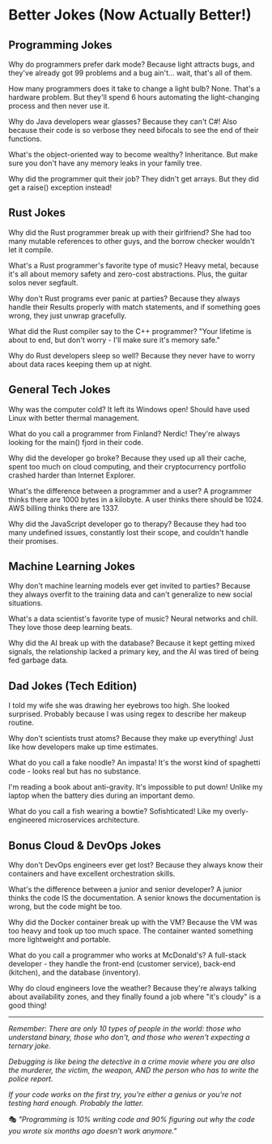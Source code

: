 # Better Jokes (Now Actually Better!)

## Programming Jokes

Why do programmers prefer dark mode?
Because light attracts bugs, and they've already got 99 problems and a bug ain't... wait, that's all of them.

How many programmers does it take to change a light bulb?
None. That's a hardware problem. But they'll spend 6 hours automating the light-changing process and then never use it.

Why do Java developers wear glasses?
Because they can't C#! Also because their code is so verbose they need bifocals to see the end of their functions.

What's the object-oriented way to become wealthy?
Inheritance. But make sure you don't have any memory leaks in your family tree.

Why did the programmer quit their job?
They didn't get arrays. But they did get a raise() exception instead!

## Rust Jokes

Why did the Rust programmer break up with their girlfriend?
She had too many mutable references to other guys, and the borrow checker wouldn't let it compile.

What's a Rust programmer's favorite type of music?
Heavy metal, because it's all about memory safety and zero-cost abstractions. Plus, the guitar solos never segfault.

Why don't Rust programs ever panic at parties?
Because they always handle their Results properly with match statements, and if something goes wrong, they just unwrap gracefully.

What did the Rust compiler say to the C++ programmer?
"Your lifetime is about to end, but don't worry - I'll make sure it's memory safe."

Why do Rust developers sleep so well?
Because they never have to worry about data races keeping them up at night.

## General Tech Jokes

Why was the computer cold?
It left its Windows open! Should have used Linux with better thermal management.

What do you call a programmer from Finland?
Nerdic! They're always looking for the main() fjord in their code.

Why did the developer go broke?
Because they used up all their cache, spent too much on cloud computing, and their cryptocurrency portfolio crashed harder than Internet Explorer.

What's the difference between a programmer and a user?
A programmer thinks there are 1000 bytes in a kilobyte. A user thinks there should be 1024. AWS billing thinks there are 1337.

Why did the JavaScript developer go to therapy?
Because they had too many undefined issues, constantly lost their scope, and couldn't handle their promises.

## Machine Learning Jokes

Why don't machine learning models ever get invited to parties?
Because they always overfit to the training data and can't generalize to new social situations.

What's a data scientist's favorite type of music?
Neural networks and chill. They love those deep learning beats.

Why did the AI break up with the database?
Because it kept getting mixed signals, the relationship lacked a primary key, and the AI was tired of being fed garbage data.

## Dad Jokes (Tech Edition)

I told my wife she was drawing her eyebrows too high.
She looked surprised. Probably because I was using regex to describe her makeup routine.

Why don't scientists trust atoms?
Because they make up everything! Just like how developers make up time estimates.

What do you call a fake noodle?
An impasta! It's the worst kind of spaghetti code - looks real but has no substance.

I'm reading a book about anti-gravity.
It's impossible to put down! Unlike my laptop when the battery dies during an important demo.

What do you call a fish wearing a bowtie?
Sofishticated! Like my overly-engineered microservices architecture.

## Bonus Cloud & DevOps Jokes

Why don't DevOps engineers ever get lost?
Because they always know their containers and have excellent orchestration skills.

What's the difference between a junior and senior developer?
A junior thinks the code IS the documentation. A senior knows the documentation is wrong, but the code might be too.

Why did the Docker container break up with the VM?
Because the VM was too heavy and took up too much space. The container wanted something more lightweight and portable.

What do you call a programmer who works at McDonald's?
A full-stack developer - they handle the front-end (customer service), back-end (kitchen), and the database (inventory).

Why do cloud engineers love the weather?
Because they're always talking about availability zones, and they finally found a job where "it's cloudy" is a good thing!

---

*Remember: There are only 10 types of people in the world: those who understand binary, those who don't, and those who weren't expecting a ternary joke.*

*Debugging is like being the detective in a crime movie where you are also the murderer, the victim, the weapon, AND the person who has to write the police report.*

*If your code works on the first try, you're either a genius or you're not testing hard enough. Probably the latter.*

🎭 *"Programming is 10% writing code and 90% figuring out why the code you wrote six months ago doesn't work anymore."*